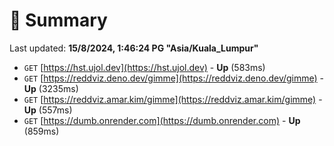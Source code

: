 # 📖 Summary
Last updated: **15/8/2024, 1:46:24 PG "Asia/Kuala_Lumpur"**

- `GET` [https://hst.ujol.dev](https://hst.ujol.dev) - **Up** (583ms)
- `GET` [https://reddviz.deno.dev/gimme](https://reddviz.deno.dev/gimme) - **Up** (3235ms)
- `GET` [https://reddviz.amar.kim/gimme](https://reddviz.amar.kim/gimme) - **Up** (557ms)
- `GET` [https://dumb.onrender.com](https://dumb.onrender.com) - **Up** (859ms)
